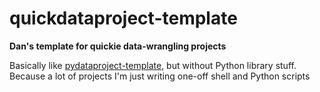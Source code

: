 # quickdataproject-template

**Dan's template for quickie data-wrangling projects**

Basically like [pydataproject-template](https://github.com/dannguyen/pydataproject-template), but without Python library stuff. Because a lot of projects I'm just writing one-off shell and Python scripts

